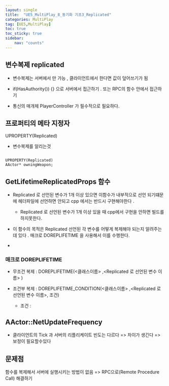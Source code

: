 ```yaml
---
layout: single
title:  "UE5_MultiPlay_8_동기화 기초3_Replicated"
categories: MultiPlay
tag: [UE5,MultiPlay]
toc: true
toc_sticky: true
sidebar:
    nav: "counts"
---
```


## 변수복제 replicated

* 변수복제는 서버에서 만 가능 , 클라이언트에서 한다면 값이 덮어쓰기가 됨 

* if(HasAuthority()) {} 으로 서버에서 접근하기 . 또는 RPC의 함수 안에서 접근하기

* 통신의 매개체 PlayerController 가 필수적으로 필요하다.

## 프로퍼티의 메타 지정자
UPROPERTY(Replicated)
   
* 변수복제를 알리는것

<pre><code>
UPROPERTY(Replicated)
AActor* owningWeapon;
</code></pre>
   
## GetLifetimeReplicatedProps 함수
   
* Replicated 로 선언된 변수가 1개 이상 있으면 이함수가 내부적으로 선언 되기떄문에 헤더파일에 선언하면 안되고 cpp 에서는 반드시 구현해야한다 .
    * Replicated 로 선언된 변수가 1개 이상 있을 때 cpp에서 구현을 안하면 빌드를 하지못한다.
   
* 이 함수의 목적은 Replicated 선언된 각 변수를 어떻게 복제해야 되는지 알려주는데 있다 . 매크로 DOREPLIFETIME 을 사용해서 이를 수행한다.

* 

### 매크로 DOREPLIFETIME

* 무조건 복제 : DOREPLIFETIME(<클래스이름> ,<Replicated 로 선언된 변수 이름> )  
   
* 조건부 복제 : DOREPLIFETIME_CONDITION(<클래스이름> ,<Replicated 로 선언된 변수 이름>, 조건)
    * 조건 : 

##  AActor::NetUpdateFrequency

* 클라이언트의 Tick 과 서버의 리플리케이트 빈도는 다르다 => 차이가 생긴다 => 보정이 필요할수있다

## 문제점 

함수를 복제해서 서버에 실행시키는 방법이 없음 => RPC으로(Remote Procedure Call) 해결하기 

